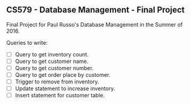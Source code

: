 CS579 - Database Management - Final Project
----

Final Project for Paul Russo's Database Management in the Summer of 2016.

Queries to write:

- [ ] Query to get inventory count.
- [ ] Query to get customer name.
- [ ] Query to get customer number.
- [ ] Query to get order place by customer.
- [ ] Trigger to remove from inventory.
- [ ] Update statement to increase inventory.
- [ ] Insert statement for customer table.
